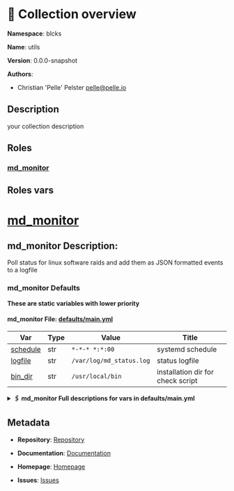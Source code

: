 <!-- DOCSIBLE START -->

# 📃 Collection overview

**Namespace**: blcks

**Name**: utils

**Version**: 0.0.0-snapshot

**Authors**:

- Christian 'Pelle' Pelster <pelle@pelle.io>

## Description

your collection description



## Roles

### [md_monitor](https://github.com/pellepelster/solidblocks/tree/main/roles/md_monitor)

## Roles vars

# [md_monitor](https://github.com/pellepelster/solidblocks/tree/main/roles/md_monitor)
## md_monitor Description:
Poll status for linux software raids and add them as JSON formatted events to a logfile






### md_monitor Defaults

**These are static variables with lower priority**

#### md_monitor File: [defaults/main.yml](https://github.com/pellepelster/solidblocks/tree/main/roles/md_monitor/defaults/main.yml)

| Var          | Type         | Value       | Title       |
|--------------|--------------|-------------|-------------|
| [schedule](git@github.com:pellepelster/solidblocks/blob/main/roles/md_monitor/defaults/main.yml#L4)   | str   | `*-*-* *:*:00` |     systemd schedule |
| [logfile](git@github.com:pellepelster/solidblocks/blob/main/roles/md_monitor/defaults/main.yml#L8)   | str   | `/var/log/md_status.log` |     status logfile |
| [bin_dir](git@github.com:pellepelster/solidblocks/blob/main/roles/md_monitor/defaults/main.yml#L12)   | str   | `/usr/local/bin` |     installation dir for check script |
<details>
<summary><b>🖇️ md_monitor Full descriptions for vars in defaults/main.yml</b></summary>
<br>
<b>schedule:</b> execution schedule for software raid status checks
<br>
<b>logfile:</b> path for the logfile where the software raid status event will be written to
<br>
<b>bin_dir:</b> installation dir for check script
<br>
<br>
</details>




## Metadata

- **Repository**: [Repository](https://github.com/pellepelster/solidblocks)

- **Documentation**: [Documentation](https://pellepelster.github.io/solidblocks/)

- **Homepage**: [Homepage](https://github.com/pellepelster/solidblocks)

- **Issues**: [Issues](https://github.com/pellepelster/solidblocks/issues)

<!-- DOCSIBLE END -->
